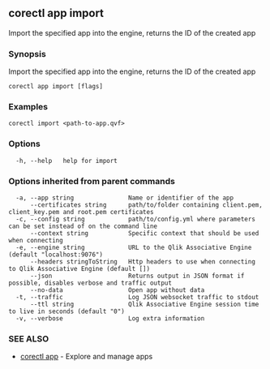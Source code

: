 ## corectl app import

Import the specified app into the engine, returns the ID of the created app

### Synopsis

Import the specified app into the engine, returns the ID of the created app

```
corectl app import [flags]
```

### Examples

```
corectl import <path-to-app.qvf>
```

### Options

```
  -h, --help   help for import
```

### Options inherited from parent commands

```
  -a, --app string               Name or identifier of the app
      --certificates string      path/to/folder containing client.pem, client_key.pem and root.pem certificates
  -c, --config string            path/to/config.yml where parameters can be set instead of on the command line
      --context string           Specific context that should be used when connecting
  -e, --engine string            URL to the Qlik Associative Engine (default "localhost:9076")
      --headers stringToString   Http headers to use when connecting to Qlik Associative Engine (default [])
      --json                     Returns output in JSON format if possible, disables verbose and traffic output
      --no-data                  Open app without data
  -t, --traffic                  Log JSON websocket traffic to stdout
      --ttl string               Qlik Associative Engine session time to live in seconds (default "0")
  -v, --verbose                  Log extra information
```

### SEE ALSO

* [corectl app](corectl_app.md)	 - Explore and manage apps

